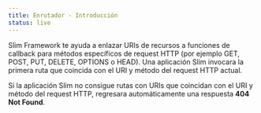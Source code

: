 ```yaml
---
title: Enrutador - Introducción
status: live
---
```


Slim Framework te ayuda a enlazar URIs de recursos a funciones de callback para métodos específicos 
de request HTTP (por ejemplo GET, POST, PUT, DELETE, OPTIONS o HEAD). Una aplicación Slim invocara la primera ruta 
que coincida con el URI y método del request HTTP actual.

Si la aplicación Slim no consigue rutas con URIs que coincidan con el URI y método del request HTTP, regresara 
automáticamente una respuesta **404 Not Found**.
